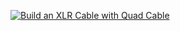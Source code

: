 [![Build an XLR Cable with Quad Cable](https://img.youtube.com/vi/Y2UMLV2qCqg/0.jpg)](https://youtu.be/Y2UMLV2qCqg)